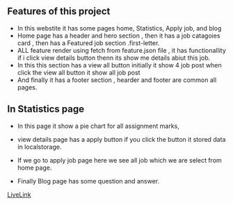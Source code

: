## Features of this project

- In this webstite it has some pages home, Statistics, Apply job, and blog
- Home page has a header and hero section , then it has a job catagoies card , then has a Featured job section .first-letter.
- ALL feature render using fetch from feature.json file , it has functionallity if i click view details button thenn its show me details abiut this job.
- In this this section has a view all button initially it show 4 job post when click the view all button it show all job post
- And finally it has a footer section , hearder and footer are common all pages.

## In Statistics page

- In this page it show a pie chart for all assignment marks, 

- view details page has a apply button if you click the button it stored data in localstorage. 

- If we go to apply job page here we see all job which we are select from home page.

- Finally Blog page has some question and answer.

[LiveLink](https://shimmering-tanuki-4ee9c0.netlify.app/)